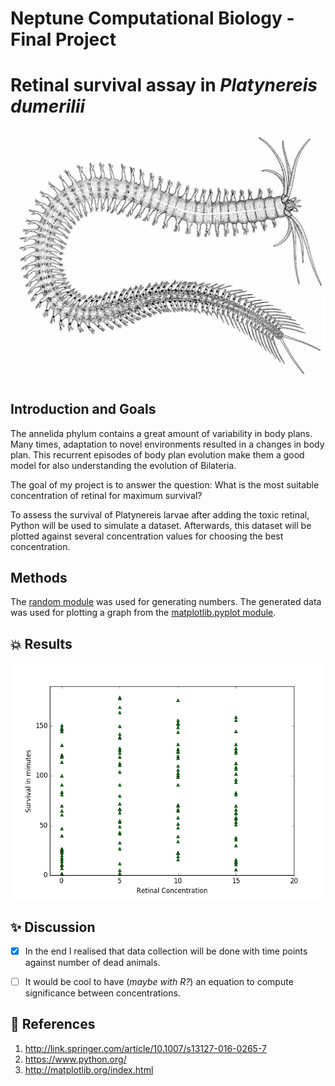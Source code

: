 # Neptune Computational Biology - Final Project


# **Retinal survival assay in** *Platynereis dumerilii*


![Figure 1 - Platynereis](./Platynereis.png?raw=true)

## Introduction and Goals

The annelida phylum contains a great amount of variability in body plans. Many times, adaptation to novel environments resulted in a changes in body plan. This recurrent episodes of body plan evolution make them a good model for also understanding the evolution of Bilateria.

The goal of my project is to answer the question: What is the most suitable concentration of retinal for maximum survival?

To assess the survival of Platynereis larvae after adding the toxic retinal, Python will be used to simulate a dataset. Afterwards, this dataset will be plotted against several concentration values for choosing the best concentration.


## Methods

The [random module](https://docs.python.org/2/library/random.html) was used for generating numbers.
The generated data was used for plotting a graph from the [matplotlib.pyplot module](http://matplotlib.org/index.html).


## :boom: Results


![Figure 2 - data_graph_fig](./data_plot.png?raw=true)

## :sparkles: Discussion

- [x] In the end I realised that data collection will be done with time points against number of dead animals.

- [ ] It would be cool to have (*maybe with R?*) an equation to compute significance between concentrations.



## :camel: References


1. http://link.springer.com/article/10.1007/s13127-016-0265-7
2. https://www.python.org/
3. http://matplotlib.org/index.html

